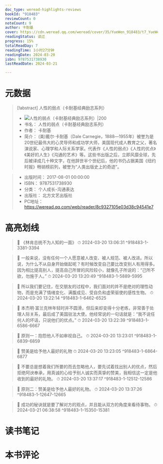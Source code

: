 ```yaml
---
doc_type: weread-highlights-reviews
bookId: "918483"
reviewCount: 0
noteCount: 9
author: 卡耐基
cover: https://cdn.weread.qq.com/weread/cover/35/YueWen_918483/t7_YueWen_918483.jpg
readingStatus: 读过
progress: 15%
totalReadDay: 7
readingTime: 1小时27分钟
readingDate: 2024-03-20
isbn: 9787531738930
lastReadDate: 2024-03-21

---
```

# 元数据
> [!abstract] 人性的弱点（卡耐基经典励志系列）
> - ![ 人性的弱点（卡耐基经典励志系列）|200](https://cdn.weread.qq.com/weread/cover/35/YueWen_918483/t7_YueWen_918483.jpg)
> - 书名： 人性的弱点（卡耐基经典励志系列）
> - 作者： 卡耐基
> - 简介： (美)戴尔·卡耐基（Dale Carnegie，1888―1955年）被誉为是20世纪最伟大的心灵导师和成功学大师，美国现代成人教育之父，著名演说家、心理学和人际关系学家。代表作《人性的弱点》《人性的优点》《美好的人生》《沟通的艺术》等。这些书出版之后，立即风靡全球，先后被译成几十种文字，在他辞世半个世纪后，他的书仍占据美国《纽约时报》畅销榜前列，被誉为“人类出版史上的奇迹”。

> - 出版时间： 2017-08-01 00:00:00
> - ISBN： 9787531738930
> - 分类： 个人成长-沟通表达
> - 出版社： 北方文艺出版社
> - PC地址：https://weread.qq.com/web/reader/8c9327105e03d38c94541e7

# 高亮划线



> 📌 《林肯总统不为人知的一面》 
> ⏱ 2024-03-20 13:06:31 ^918483-1-3381-3394

> 📌 一般来说，没有任何一个人愿意被人改变、被人规范、被人改进。所以说，为什么不从自身开始做起呢？有时候改变自己要比改变别人有用得多。因为相比提高别人，提高自己所冒的风险较小，就像孔子所说的：“己所不欲，勿施于人。” 
> ⏱ 2024-03-20 13:20:49 ^918483-1-5889-5995

> 📌 所以我们要记住，在交朋友的过程中，我们面对的并不是绝对的理性动物，而是充满了情绪变化、满腹成见、受自负和虚荣驱使的感性生物。 
> ⏱ 2024-03-20 13:22:14 ^918483-1-6462-6525

> 📌 本杰明·富兰克林年轻时并不圆滑，但后来却变得十分老练，非常善于处理人际关系，最后成了美国驻法大使。他经常说的一句话就是：“我不说任何人的坏话，只说他们的优点。” 
> ⏱ 2024-03-20 13:22:39 ^918483-1-6586-6667

> 📌 原则一：抱怨他人不如审视自己。 
> ⏱ 2024-03-20 13:23:01 ^918483-1-6839-6859

> 📌 赞美是给予他人最好的礼物 
> ⏱ 2024-03-20 13:23:05 ^918483-1-6864-6877

> 📌 不要总是想着我们所要的而去忽略他人，要先试着找出别人的优点，然后拒绝阿谀奉承，用真诚的心给予别人诚实而真挚的赞美，我相信这一定是他收到的最好的礼物。 
> ⏱ 2024-03-20 13:37:17 ^918483-1-12512-12586

> 📌 原则二：赞美是给予他人最好的礼物。 
> ⏱ 2024-03-20 13:37:26 ^918483-1-12647-12665

> 📌 成功的秘诀就是要了解对方的观点，并且能从双方的角度来看待事物。 
> ⏱ 2024-03-21 06:38:58 ^918483-1-15350-15381

# 读书笔记

# 本书评论

